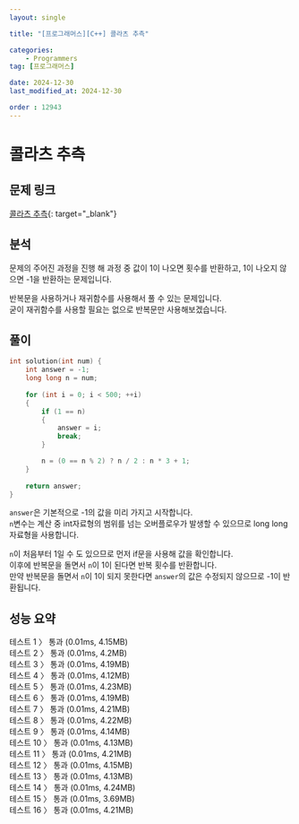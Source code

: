 ```yaml
---
layout: single

title: "[프로그래머스][C++] 콜라츠 추측"

categories:
    - Programmers
tag: [프로그래머스]

date: 2024-12-30
last_modified_at: 2024-12-30

order : 12943
---
```


# 콜라츠 추측

## 문제 링크

[콜라츠 추측](https://school.programmers.co.kr/learn/courses/30/lessons/12943){: target="_blank"}

## 분석

문제의 주어진 과정을 진행 해 과정 중 값이 1이 나오면 횟수를 반환하고, 1이 나오지 않으면 -1을 반환하는 문제입니다.

반복문을 사용하거나 재귀함수를 사용해서 풀 수 있는 문제입니다.  
굳이 재귀함수를 사용할 필요는 없으로 반복문만 사용해보겠습니다.

## 풀이

```cpp
int solution(int num) {
    int answer = -1;
    long long n = num;
    
    for (int i = 0; i < 500; ++i)
    {   
        if (1 == n)
        {
            answer = i;
            break;
        }

        n = (0 == n % 2) ? n / 2 : n * 3 + 1;
    }
    
    return answer;
}
```

`answer`은 기본적으로 -1의 값을 미리 가지고 시작합니다.  
`n`변수는 계산 중 int자료형의 범위를 넘는 오버플로우가 발생할 수 있으므로 long long자료형을 사용합니다.

`n`이 처음부터 1일 수 도 있으므로 먼저 if문을 사용해 값을 확인합니다.  
이후에 반복문을 돌면서 `n`이 1이 된다면 반복 횟수를 반환합니다.  
만약 반복문을 돌면서 `n`이 1이 되지 못한다면 `answer`의 값은 수정되지 않으므로 -1이 반환됩니다.

## 성능 요약

테스트 1 〉	통과 (0.01ms, 4.15MB)  
테스트 2 〉	통과 (0.01ms, 4.2MB)  
테스트 3 〉	통과 (0.01ms, 4.19MB)  
테스트 4 〉	통과 (0.01ms, 4.12MB)  
테스트 5 〉	통과 (0.01ms, 4.23MB)  
테스트 6 〉	통과 (0.01ms, 4.19MB)  
테스트 7 〉	통과 (0.01ms, 4.21MB)  
테스트 8 〉	통과 (0.01ms, 4.22MB)  
테스트 9 〉	통과 (0.01ms, 4.14MB)  
테스트 10 〉 통과 (0.01ms, 4.13MB)  
테스트 11 〉 통과 (0.01ms, 4.21MB)  
테스트 12 〉 통과 (0.01ms, 4.15MB)  
테스트 13 〉 통과 (0.01ms, 4.13MB)  
테스트 14 〉 통과 (0.01ms, 4.24MB)  
테스트 15 〉 통과 (0.01ms, 3.69MB)  
테스트 16 〉 통과 (0.01ms, 4.21MB)